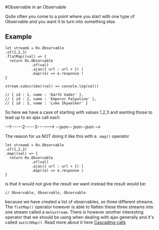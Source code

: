 #Observable in an Observable

Quite often you come to a point where you start with one type of Observable and you want it to turn into something else. 

## Example

```
let stream$ = Rx.Observable
.of(1,2,3)
.flatMap((val) => {
  return Rx.Observable
            .of(val)
            .ajax({ url : url + }) )
            .map((e) => e.response ) 
}

stream.subscribe((val) => console.log(val))

// { id : 1, name : 'Darth Vader' }, 
// { id : 2, name : 'Emperor Palpatine' },
// { id : 3, name : 'Luke Skywalker' }

```

So here we have a case of starting with values 1,2,3 and wanting those to lead up to an ajax call each

--1------2-----3------>
--json-- json--json -->

The reason for us NOT doing it like this with a `.map()` operator

```
let stream$ = Rx.Observable
.of(1,2,3)
.map((val) => {
  return Rx.Observable
            .of(val)
            .ajax({ url : url + }) )
            .map((e) => e.response ) 
}

```

is that it would not give the result we want instead the result would be:

```
// Observable, Observable, Observable
```
because we have created a list of observables, so three different streams. The `flatMap()` operator however is able to flatten these three streams into one stream called a `metastream`. There is however another interesting operator that we should be using when dealing with ajax generally and it's called `switchMap()`. Read more about it here  [Cascading calls](/cascading-calls.md)


